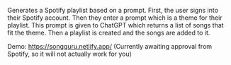 Generates a Spotify playlist based on a prompt. First, the user signs into their Spotify account. Then they enter a prompt which is a theme for their playlist. This prompt is given to ChatGPT which returns a list of songs that fit the theme. Then a playlist is created and the songs are added to it. 

Demo: https://songguru.netlify.app/
(Currently awaiting approval from Spotify, so it will not actually work for you) 
